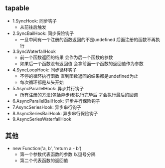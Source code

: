 ## tapable

- 1.SyncHook: 同步钩子
  - 从前往后触发
- 2.SyncBailHook: 同步保险钩子
  - 一旦中间有一个注册的函数返回的不是undefined 后面注册的函数不再执行
- 3.SyncWaterfallHook
  - 前一个函数返回的结果 会作为后一个函数的参数
  - 如果后一个函数没有返回值 会拿前面一个函数的返回值作为参数
- 4.SyncLoopHook: 同步循环钩子
  - 不停的循环执行函数 直到函数返回的结果都是undefined为止
  - 每次循环都是从头开始
- 5.AsyncParallelHook: 异步并行钩子
  - 所有注册的方法(包括异步)都执行完毕后 才会执行最后的回调
- 6.AsyncParallelBailHook: 异步并行保险钩子
- 7.AsyncSeriesHook: 异步串行钩子
- 8.AsyncSeriesBailHook: 异步串行保险钩子
- 9.AsyncSeriesWaterfallHook

## 其他
  - new Function('a, b', 'return a - b')
    - 第一个参数代表函数的参数 以逗号分隔
    - 第二个代表函数的返回值
  